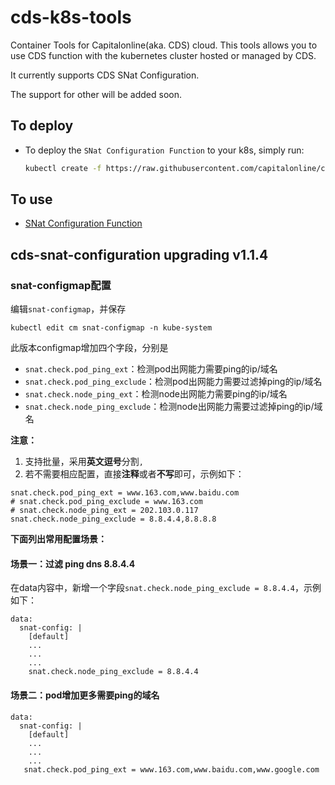 # cds-k8s-tools

Container Tools for Capitalonline(aka. CDS) cloud. This tools allows you to use CDS function with the kubernetes cluster hosted or managed by CDS.

It currently supports CDS SNat Configuration.

The support for other will be added soon.

## To deploy

- To deploy the `SNat Configuration Function` to your k8s, simply run:

  ```bash
  kubectl create -f https://raw.githubusercontent.com/capitalonline/cds-k8s-tools/main/releases/cds-snat-configuration.yaml
  ```

  

## To use

- [SNat Configuration Function](./docs/snat-configuration-function.md)



## cds-snat-configuration upgrading v1.1.4 

### snat-configmap配置

编辑`snat-configmap`，并保存

```
kubectl edit cm snat-configmap -n kube-system
```

此版本configmap增加四个字段，分别是

- `snat.check.pod_ping_ext`：检测pod出网能力需要ping的ip/域名
- `snat.check.pod_ping_exclude`：检测pod出网能力需要过滤掉ping的ip/域名
- `snat.check.node_ping_ext`：检测node出网能力需要ping的ip/域名
- `snat.check.node_ping_exclude`：检测node出网能力需要过滤掉ping的ip/域名

**注意：**

1. 支持批量，采用**英文逗号**分割`,`        
2.  若不需要相应配置，直接**注释**或者**不写**即可，示例如下：

```
snat.check.pod_ping_ext = www.163.com,www.baidu.com
# snat.check.pod_ping_exclude = www.163.com
# snat.check.node_ping_ext = 202.103.0.117
snat.check.node_ping_exclude = 8.8.4.4,8.8.8.8
```

**下面列出常用配置场景：**

#### 场景一：过滤 ping dns 8.8.4.4

在data内容中，新增一个字段`snat.check.node_ping_exclude = 8.8.4.4`，示例如下：

```
data:
  snat-config: |
    [default]
    ...
    ...
    ...
    snat.check.node_ping_exclude = 8.8.4.4
```

#### 场景二：pod增加更多需要ping的域名

```
data:
  snat-config: |
    [default]
    ...
    ...
    ...
   snat.check.pod_ping_ext = www.163.com,www.baidu.com,www.google.com
```

